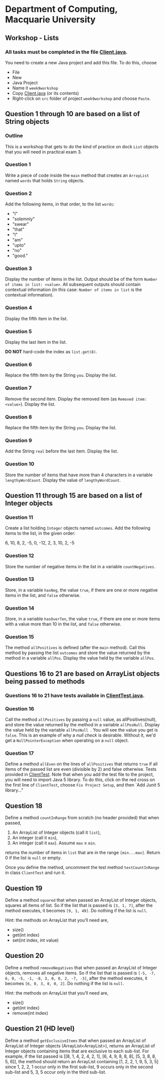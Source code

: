 # Department of Computing, Macquarie University

## Workshop - Lists

### All tasks must be completed in the file [Client.java](./codes/Client.java). 

You need to create a new Java project and add this file. To do this, choose 

- File
- New
- Java Project
- Name it `week9workshop`
- Copy [Client.java](./codes/Client.java) (or its contents) 
- Right-click on `src` folder of project `week9workshop` and choose `Paste`.

## Question 1 through 10 are based on a list of String objects

### Outline

This is a workshop that gets to do the kind of practice on dock
`List` objects that you will need in practical exam 3.

### Question 1

Write a piece of code inside the `main` method that creates an `ArrayList` named `words` that holds `String` objects.

### Question 2

Add the following items, in that order, to the list `words`:

- "I"
- "solemnly"
- "swear"
- "that"
- "I"
- "am"
- "upto"
- "no"
- "good."

### Question 3

Display the number of items in the list. Output should be of the form `Number of items in list: <value>`. All subsequent outputs should contain contextual information (in this case: `Number of items in list` is the contextual information).

### Question 4

Display the fifth item in the list. 	

### Question 5

Display the last item in the list. 

**DO NOT** hard-code the index as `list.get(8)`.

### Question 6

Replace the fifth item by the String `you`. Display the list.

### Question 7

Remove the second item. Display the removed item (as `Removed item: <value>`). Display the list.	

### Question 8

Replace the fifth item by the String `you`. Display the list.

### Question 9

Add the String `real` before the last item. Display the list.

### Question 10

Store the number of items that have more than 4 characters in a variable `lengthyWordCount`. Display the value of `lengthyWordCount`.

## Question 11 through 15 are based on a list of Integer objects

### Question 11

Create a list holding `Integer` objects named `outcomes`. Add the following items to the list, in the given order:

6, 10, 8, 2, -5, 0, -12, 2, 3, 10, 2, -5

### Question 12

Store the number of negative items in the list in a variable `countNegatives`.

### Question 13

Store, in a variable `hasNeg`, the value `true`, if there are one or more negative items in the list, and `false` otherwise.

### Question 14

Store, in a variable `hasOverTen`, the value `true`, if there are one or more items with a value more than 10 in the list, and `false` otherwise.

### Question 15

The method `allPositives` is defined (after the `main` method). Call this method by passing the list `outcomes` and store the value returned by the method in a variable `allPos`. Display the value held by the variable `allPos`.

## Questions 16 to 21 are based on ArrayList objects being passed to methods
### Questions 16 to 21 have tests available in [ClientTest.java](./codes/ClientTest.java). 

### Question 16

Call the method `allPositives` by passing a `null` value, as allPositives(null), and store the value returned by the method in a variable `allPosNull`. Display the value held by the variable `allPosNull `. You will see the value you get is `false`. This is an example of why a *null check* is desirable. Without it, we'd get a `NullPointerException` when operating on a `null` object.

### Question 17

Define a method `allEven` on the lines of `allPositives` that returns `true` if all items of the passed list are even (divisible by 2) and false otherwise. Tests provided in [ClientTest](./codes/ClientTest.java). Note that when you add the test file to the project, you will need to import Java 5 library. To do this, click on the red cross on the first line of `ClientTest`, choose `Fix Project Setup`, and then `Add Junit 5 library..."

## Question 18

Define a method `countInRange` from scratch (no header provided) that when passed,

1. An ArrayList of Integer objects (call it `list`),
2. An integer (call it `min`),
3. An integer (call it `max`). Assume `max` $\geq$ `min`.

returns the number of items in `list` that are in the range `[min...max]`. Return 0 if the list is `null` or empty.

Once you define the method, uncomment the test method `testCountInRange` in class `ClientTest` and run it.

## Question 19

Define a method `squared` that when passed an ArrayList of Integer objects, squares all items of list. So if the list that is passed is `[3, 1, 7]`, after the method executes, it becomes `[9, 1, 49]`. Do nothing if the list is `null`.

Hint: the methods on ArrayList that you’ll need are,

- size()
- get(int index)
- set(int index, int value)

## Question 20

Define a method `removeNegatives` that when passed an ArrayList of Integer objects, removes all negative items. So if the list that is passed is `[-5, -7, 6, 0, -5, -1, -8, 3, 0, 0, 2, -7, -3]`, after the method executes, it becomes `[6, 0, 3, 0, 0, 2]`. Do nothing if the list is `null`.

Hint: the methods on ArrayList that you’ll need are,

- size()
- get(int index)
- remove(int index)

## Question 21 (HD level) 

Define a method `getExclusiveItems` that when passed an ArrayList of ArrayList of Integer objects (ArrayList<ArrayList<Integer>>), returns an ArrayList of Integer objects containing items that are exclusive to each sub-list. For example, if the list passed is [[8, 1, 4, 2, 4, 2, 1], [6, 4, 9, 8, 8, 8], [5, 3, 8, 8, 5, 6]], the method should return an ArrayList containing [1, 2, 2, 1, 9, 5, 3, 5] since 1, 2, 2, 1 occur only in the first sub-list, 9  occurs only in the second sub-list and 5, 3, 5 occur only in the third sub-list.






